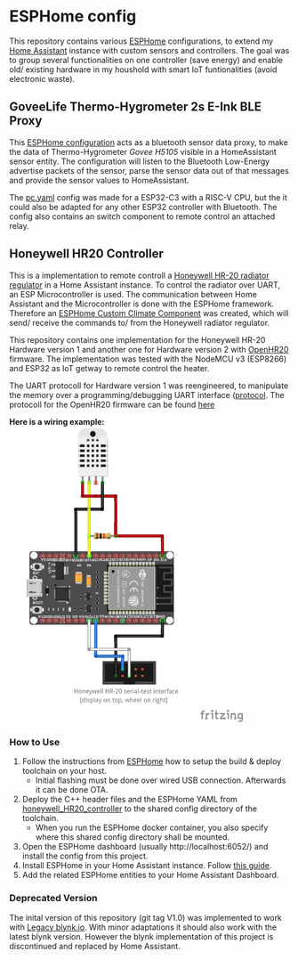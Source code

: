 # ESPHome config
This repository contains various [ESPHome](https://esphome.io/) configurations, 
to extend my [Home Assistant](https://www.home-assistant.io/) instance with custom sensors and controllers. 
The goal was to group several functionalities on one controller (save energy) and 
enable old/ existing hardware in my houshold with smart IoT funtionalities (avoid electronic waste). 


## GoveeLife Thermo-Hygrometer 2s E-Ink BLE Proxy
This [ESPHome configuration](./config/govee_h5105_proxy/) acts as a bluetooth sensor data proxy,
to make the data of Thermo-Hygrometer *Govee H5105* visible in a HomeAssistant sensor entity. 
The configuration will listen to the Bluetooth Low-Energy advertise packets of the sensor,
parse the sensor data out of that messages and provide the sensor values to HomeAssistant. 

The [pc.yaml](./config/govee_h5105_proxy/pc.yaml) config was made for a ESP32-C3 with a RISC-V CPU, 
but the it could also be adapted for any other ESP32 controller with Bluetooth. 
The config also contains an switch component to remote control an attached relay. 


## Honeywell HR20 Controller
This is a implementation to remote controll a 
[Honeywell HR-20 radiator regulator](./config/honeywell_HR20_controller/) in a Home Assistant instance. 
To control the radiator over UART, an ESP Microcontroller is used. 
The communication between Home Assistant and the Microcontroller is done with the ESPHome framework. 
Therefore an [ESPHome Custom Climate Component](https://esphome.io/components/climate/custom.html) was created, 
which will send/ receive the commands to/ from the Honeywell radiator regulator. 

This repository contains one implementation for the Honeywell HR-20 Hardware version 1 and 
another one for Hardware version 2 with [OpenHR20](https://github.com/OpenHR20/OpenHR20) firmware.
The implementation was tested with the NodeMCU v3 (ESP8266) and ESP32 as IoT getway to remote control the heater. 

The UART protocoll for Hardware version 1 was reengineered, to manipulate the memory 
over a programming/debugging UART interface ([protocol](http://symlink.dk/projects/rondo485/).
The protocoll for the OpenHR20 firmware can be found 
[here](https://www.mikrocontroller.net/articles/Heizungssteuerung_mit_Honeywell_HR20#UART_Protocoll)

**Here is a wiring example:**
<img src="./doc/res/ESP32_Wiring_bb.png" width="420"/>


### How to Use
1. Follow the instructions from [ESPHome](https://esphome.io/guides/getting_started_command_line.html) 
    how to setup the build & deploy toolchain on your host. 
   - Initial flashing must be done over wired USB connection. Afterwards it can be done OTA. 
2. Deploy the C++ header files and the ESPHome YAML from [honeywell_HR20_controller](./config/honeywell_HR20_controller) 
    to the shared config directory of the toolchain. 
    - When you run the ESPHome docker container, you also specify where this shared config directory shall be mounted. 
3. Open the ESPHome dashboard (usually http://localhost:6052/) and install the config from this project. 
4. Install ESPHome in your Home Assistant instance. 
Follow [this guide](https://esphome.io/guides/getting_started_hassio.html). 
5. Add the related ESPHome entities to your Home Assistant Dashboard. 


### Deprecated Version 
The inital version of this repository (git tag V1.0) was implemented to work with
[Legacy blynk.io](https://docs.blynk.io/en/blynk-1.0-and-2.0-comparison/migrate-from-1.0-to-2.0). 
With minor adaptations it should also work with the latest blynk version. 
However the blynk implementation of this project is discontinued and replaced by Home Assistant. 